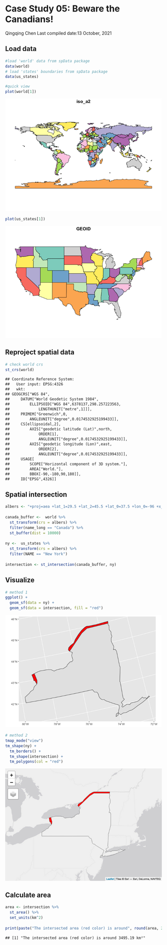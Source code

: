 Case Study 05: Beware the Canadians!
================
Qingqing Chen
Last compiled date:13 October, 2021

## Load data

``` r
#load 'world' data from spData package
data(world)  
# load 'states' boundaries from spData package
data(us_states)
```

``` r
#quick view 
plot(world[1]) 
```

![](case_study_05_files/figure-gfm/unnamed-chunk-2-1.png)<!-- -->

``` r
plot(us_states[1])
```

![](case_study_05_files/figure-gfm/unnamed-chunk-2-2.png)<!-- -->

## Reproject spatial data

``` r
# check world crs 
st_crs(world)
```

    ## Coordinate Reference System:
    ##   User input: EPSG:4326 
    ##   wkt:
    ## GEOGCRS["WGS 84",
    ##     DATUM["World Geodetic System 1984",
    ##         ELLIPSOID["WGS 84",6378137,298.257223563,
    ##             LENGTHUNIT["metre",1]]],
    ##     PRIMEM["Greenwich",0,
    ##         ANGLEUNIT["degree",0.0174532925199433]],
    ##     CS[ellipsoidal,2],
    ##         AXIS["geodetic latitude (Lat)",north,
    ##             ORDER[1],
    ##             ANGLEUNIT["degree",0.0174532925199433]],
    ##         AXIS["geodetic longitude (Lon)",east,
    ##             ORDER[2],
    ##             ANGLEUNIT["degree",0.0174532925199433]],
    ##     USAGE[
    ##         SCOPE["Horizontal component of 3D system."],
    ##         AREA["World."],
    ##         BBOX[-90,-180,90,180]],
    ##     ID["EPSG",4326]]

## Spatial intersection

``` r
albers <- "+proj=aea +lat_1=29.5 +lat_2=45.5 +lat_0=37.5 +lon_0=-96 +x_0=0 +y_0=0 +ellps=GRS80 +datum=NAD83 +units=m +no_defs"

canada_buffer <-  world %>% 
  st_transform(crs = albers) %>% 
  filter(name_long == "Canada") %>% 
  st_buffer(dist = 10000)

ny <-  us_states %>% 
  st_transform(crs = albers) %>% 
  filter(NAME == "New York")

intersection <- st_intersection(canada_buffer, ny)
```

## Visualize

``` r
# method 1
ggplot() +
  geom_sf(data = ny) +
  geom_sf(data = intersection, fill = "red")
```

![](case_study_05_files/figure-gfm/unnamed-chunk-5-1.png)<!-- -->

``` r
# method 2
tmap_mode("view")
tm_shape(ny) +
  tm_borders() +
  tm_shape(intersection) +
  tm_polygons(col = "red")
```

![](case_study_05_files/figure-gfm/unnamed-chunk-6-1.png)<!-- -->

## Calculate area

``` r
area <- intersection %>% 
  st_area() %>% 
  set_units(km^2)

print(paste("The intersected area (red color) is around", round(area, 2), "km\u00B2"))
```

    ## [1] "The intersected area (red color) is around 3495.19 km²"
